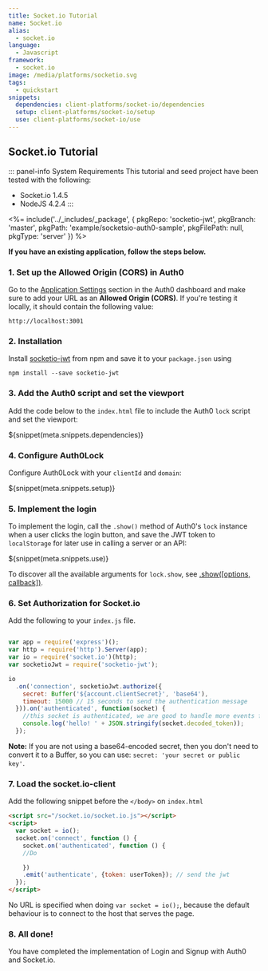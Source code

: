 ```yaml
---
title: Socket.io Tutorial
name: Socket.io
alias:
  - socket.io
language:
  - Javascript
framework:
  - socket.io
image: /media/platforms/socketio.svg
tags:
  - quickstart
snippets:
  dependencies: client-platforms/socket-io/dependencies
  setup: client-platforms/socket-io/setup
  use: client-platforms/socket-io/use
---
```


## Socket.io Tutorial

::: panel-info System Requirements
This tutorial and seed project have been tested with the following:
* Socket.io 1.4.5
* NodeJS 4.2.4
:::

<%= include('../_includes/_package', {
  pkgRepo: 'socketio-jwt',
  pkgBranch: 'master',
  pkgPath: 'example/socketsio-auth0-sample',
  pkgFilePath: null,
  pkgType: 'server'
}) %>

**If you have an existing application, follow the steps below.**

### 1. Set up the Allowed Origin (CORS) in Auth0

<div class="setup-origin">
<p>Go to the <a href="${uiAppSettingsURL}">Application Settings</a> section in the Auth0 dashboard and make sure to add your URL as an <b>Allowed Origin (CORS)</b>. If you're testing it locally, it should contain the following value:</p>

<pre><code>http://localhost:3001</pre></code>

</div>

### 2. Installation

Install [socketio-jwt](https://github.com/auth0/socketio-jwt) from npm and save it to your `package.json` using

```
npm install --save socketio-jwt
```

### 3. Add the Auth0 script and set the viewport

Add the code below to the `index.html` file to include the Auth0 `lock` script and set the viewport:

${snippet(meta.snippets.dependencies)}

### 4. Configure Auth0Lock

Configure Auth0Lock with your `clientId` and `domain`:

${snippet(meta.snippets.setup)}

### 5. Implement the login

To implement the login, call the `.show()` method of Auth0's `lock` instance when a user clicks the login button, and save the JWT token to `localStorage` for later use in calling a server or an API:

${snippet(meta.snippets.use)}

To discover all the available arguments for `lock.show`, see [.show\(\[options, callback\]\)](/libraries/lock#-show-options-callback-).

### 6. Set Authorization for Socket.io

Add the following to your `index.js` file.

```javascript

var app = require('express')();
var http = require('http').Server(app);
var io = require('socket.io')(http);
var socketioJwt = require('socketio-jwt');

io
  .on('connection', socketioJwt.authorize({
    secret: Buffer('${account.clientSecret}', 'base64'),
    timeout: 15000 // 15 seconds to send the authentication message
  })).on('authenticated', function(socket) {
    //this socket is authenticated, we are good to handle more events from it.
    console.log('hello! ' + JSON.stringify(socket.decoded_token));
  });
```
**Note:** If you are not using a base64-encoded secret, then you don't need to convert it to a Buffer, so you can use: `secret: 'your secret or public key'`.

### 7. Load the socket.io-client

Add the following snippet before the `</body>` on `index.html`

```html
<script src="/socket.io/socket.io.js"></script>
<script>
  var socket = io();
  socket.on('connect', function () {
	socket.on('authenticated', function () {
	//Do

	})
	.emit('authenticate', {token: userToken}); // send the jwt
  });
</script>
```
No URL is specified when doing `var socket = io();`, because the default behaviour is to connect to the host that serves the page.

### 8. All done!

You have completed the implementation of Login and Signup with Auth0 and Socket.io.
